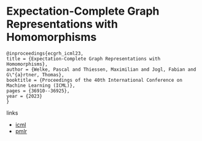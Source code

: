 # Expectation-Complete Graph Representations with Homomorphisms

```
@inproceedings{ecgrh_icml23,
title = {Expectation-Complete Graph Representations with Homomorphisms},
author = {Welke, Pascal and Thiessen, Maximilian and Jogl, Fabian and G\"{a}rtner, Thomas},
booktitle = {Proceedings of the 40th International Conference on Machine Learning (ICML)},
pages = {36910--36925},
year = {2023}
}
```

links
- [icml](https://icml.cc/Conferences/2023/Schedule?showEvent=23997)
- [pmlr](https://proceedings.mlr.press/v202/welke23a.html)
